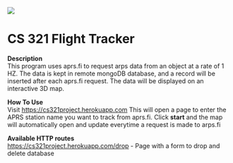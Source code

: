 ![](demo.gif)
# CS 321 Flight Tracker

**Description**<br>
This program uses aprs.fi to request arps data from an object at a rate of 1 HZ. The data is kept in remote mongoDB database, and a record will be inserted after each aprs.fi request. The data will be displayed on an interactive 3D map.

**How To Use**<br>
Visit https://cs321project.herokuapp.com
This will open a page to enter the APRS station name you want to track from aprs.fi. Click **start** and the map will automatically open and update everytime a request is made to arps.fi

**Available HTTP routes**<br>
https://cs321project.herokuapp.com/drop       - Page with a form to drop and delete database<br>

